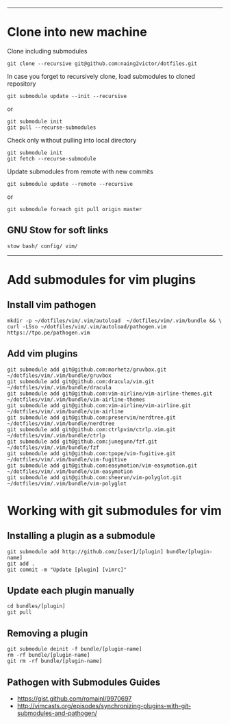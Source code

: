 
---

# Clone into new machine

Clone including submodules

    git clone --recursive git@github.com:naing2victor/dotfiles.git

In case you forget to recursively clone, load submodules to cloned repository

    git submodule update --init --recursive

or

    git submodule init
    git pull --recurse-submodules

Check only without pulling into local directory

    git submodule init
    git fetch --recurse-submodule

Update submodules from remote with new commits

    git submodule update --remote --recursive

or

    git submodule foreach git pull origin master

## GNU Stow for soft links

    stow bash/ config/ vim/

---

# Add submodules for vim plugins

## Install vim pathogen

    mkdir -p ~/dotfiles/vim/.vim/autoload  ~/dotfiles/vim/.vim/bundle && \
    curl -LSso ~/dotfiles/vim/.vim/autoload/pathogen.vim https://tpo.pe/pathogen.vim

## Add vim plugins

    git submodule add git@github.com:morhetz/gruvbox.git ~/dotfiles/vim/.vim/bundle/gruvbox
    git submodule add git@github.com:dracula/vim.git ~/dotfiles/vim/.vim/bundle/dracula
    git submodule add git@github.com:vim-airline/vim-airline-themes.git ~/dotfiles/vim/.vim/bundle/vim-airline-themes
    git submodule add git@github.com:vim-airline/vim-airline.git ~/dotfiles/vim/.vim/bundle/vim-airline
    git submodule add git@github.com:preservim/nerdtree.git ~/dotfiles/vim/.vim/bundle/nerdtree
    git submodule add git@github.com:ctrlpvim/ctrlp.vim.git ~/dotfiles/vim/.vim/bundle/ctrlp
    git submodule add git@github.com:junegunn/fzf.git ~/dotfiles/vim/.vim/bundle/fzf
    git submodule add git@github.com:tpope/vim-fugitive.git ~/dotfiles/vim/.vim/bundle/vim-fugitive
    git submodule add git@github.com:easymotion/vim-easymotion.git ~/dotfiles/vim/.vim/bundle/vim-easymotion
    git submodule add git@github.com:sheerun/vim-polyglot.git ~/dotfiles/vim/.vim/bundle/vim-polyglot

# Working with git submodules for vim

## Installing a plugin as a submodule

    git submodule add http://github.com/[user]/[plugin] bundle/[plugin-name]
    git add .
    git commit -m "Update [plugin] [vimrc]"

## Update each plugin manually

    cd bundles/[plugin]
    git pull

## Removing a plugin

    git submodule deinit -f bundle/[plugin-name]
    rm -rf bundle/[plugin-name]
    git rm -rf bundle/[plugin-name]

## Pathogen with Submodules Guides

* https://gist.github.com/romainl/9970697
* http://vimcasts.org/episodes/synchronizing-plugins-with-git-submodules-and-pathogen/
